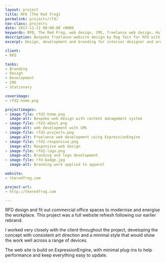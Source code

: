 ```yaml
---
layout: project
title: RFD [The Red Frog]
permalink: projects/rfd/
nav-class: projects
date: 2017-11-11 00:00:00 +0000
keywords: RFD, The Red Frog, web design, CMS, freelance web design, Hull
description: Bespoke freelance website design by Reg Tait for RFD with Content Management using ExpressionEngine
excerpt: Design, development and branding for interior designer and architecture agency

client:
- RFD

tasks:
- Branding
- Design
- Development
- CMS
- Stationary

coverimage:
- rfd2-home.png

projectimages:
- image-file: rfd2-home.png
  image-alt: Bespoke web design with content management system
- image-file: rfd2-about.png
  image-alt: web development with CMS
- image-file: rfd2-projects.png
  image-alt: Freelance web development using ExpressionEngine
- image-file: rfd2-responsive.png
  image-alt: Responsive web design
- image-file: rfd2-logo.png
  image-alt: Branding and logo development
- image-file: rfd-badge.jpg
  image-alt: Branding work applied to apparel

website:
- theredfrog.com

project-url:
- http://theredfrog.com

---
```


RFD design and fit out commercial office spaces to modernise and energise the workplace. This project was a full website refresh following our earlier rebrand.

I worked very closely with the client throughout the project, developing the concept with consistent art direction and a minimal style that would show the work well across a range of devices.

The web site is build on ExpressionEngine, with minimal plug-ins to help performance and keep everything easy to update.
